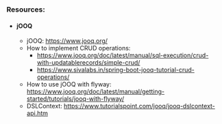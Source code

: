 ### Resources:

- #### jOOQ
    - jOOQ: https://www.jooq.org/
    - How to implement CRUD operations:
        - https://www.jooq.org/doc/latest/manual/sql-execution/crud-with-updatablerecords/simple-crud/
        - https://www.sivalabs.in/spring-boot-jooq-tutorial-crud-operations/
    - How to use jOOQ with flyway: https://www.jooq.org/doc/latest/manual/getting-started/tutorials/jooq-with-flyway/
    - DSLContext: https://www.tutorialspoint.com/jooq/jooq-dslcontext-api.htm